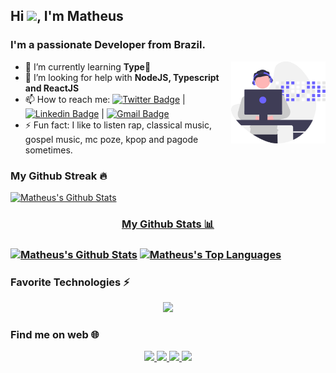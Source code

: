 <h2 >Hi <img src="https://raw.githubusercontent.com/MartinHeinz/MartinHeinz/master/wave.gif" width="30px">, I'm Matheus</h2>
<h3 >I'm a passionate Developer from Brazil.</h3>

<img src="https://github.com/MatheusF99/MatheusF99/blob/Workplace/assets/developer.svg" width="30%" align="right"/>

- 🌱 I’m currently learning **Type💙**
- 🤔 I’m looking for help with **NodeJS, Typescript and ReactJS** 
- 📫 How to reach me: [![Twitter Badge](https://img.shields.io/twitter/url?style=social&url=https%3A%2F%2Ftwitter.com%2FMatynele)](https://twitter.com/Matynele) | [![Linkedin Badge](https://img.shields.io/badge/-Matheus%20Fontenele-6633cc?style=flat-square&logo=Linkedin&logoColor=white&link=https://www.linkedin.com/in/matheus-fontenele-7433aa194/)](https://www.linkedin.com/in/matheus-fontenele-7433aa194/) |
[![Gmail Badge](https://img.shields.io/badge/-mc79846@gmail.com-6633cc?style=flat-square&logo=Gmail&logoColor=white&link=mailto:mc79846@gmail.com)](mailto:mc79846@gmail.com)
- ⚡ Fun fact: I like to listen rap, classical music, gospel music, mc poze, kpop and pagode sometimes.

<div>
  <h3>My Github Streak 🔥</h3>
  <a href="https://github.com/MatheusFontenele"><img alt="Matheus's Github Stats" src="http://github-readme-streak-stats.herokuapp.com?user=MatheusFontenele&theme=radical&date_format=M%20j%5B%2C%20Y%5D" /></a>
</div>

<div>
  <a href="https://github.com/MatheusFontenele"  align="center">
     <h3>My Github Stats 📊<h3> 
      <a href="https://github.com/MatheusFontenele"><img alt="Matheus's Github Stats" src="https://github-readme-stats.vercel.app/api?username=MatheusFontenele&show_icons=true&count_private=true&theme=react&hide_border=true&bg_color=0D1117" /></a>
      <a href="https://github.com/MatheusFontenele"><img alt="Matheus's Top Languages" src="https://github-readme-stats.vercel.app/api/top-langs/?username=MatheusFontenele&langs_count=8&count_private=true&layout=compact&theme=react&hide_border=true&bg_color=0D1117" /></a>
      <br/>
   </a>
</div>
  
### Favorite Technologies ⚡

<!-- TODO: Make technologies links takes you to repositories -->

<p align="center">
  <a href="https://skillicons.dev">
    <img src="https://skillicons.dev/icons?i=js,ts,solidity,nodejs,react,nextjs,py,firebase,postgres,figma,vscode,git" />
  </a>
</p>

### Find me on web 🌐
<p align="center">
  <a href="">
    <img src="https://skillicons.dev/icons?i=discord" />
    
  </a>
  <a href="https://twitter.com/Matynele">
    <img src="https://skillicons.dev/icons?i=twitter" />
  </a>
  <a href="https://www.linkedin.com/in/matheus-fontenele-7433aa194/">
    <img src="https://skillicons.dev/icons?i=linkedin" />
  </a>
  <a href="https://www.instagram.com/mf.20__/">
    <img src="https://skillicons.dev/icons?i=instagram" />
  </a>
</p>
    

<!---
MatheusFontenele/MatheusFontenele is a ✨ special ✨ repository because its `README.md` (this file) appears on your GitHub profile.
You can click the Preview link to take a look at your changes.
--->
